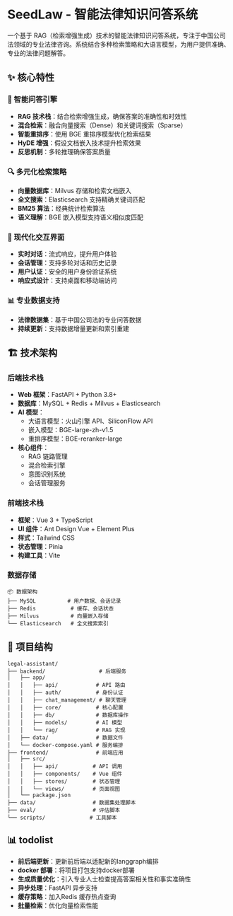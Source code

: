 # SeedLaw - 智能法律知识问答系统

一个基于 RAG（检索增强生成）技术的智能法律知识问答系统，专注于中国公司法领域的专业法律咨询。系统结合多种检索策略和大语言模型，为用户提供准确、专业的法律问题解答。

## ✨ 核心特性

### 🤖 智能问答引擎
- **RAG 技术栈**：结合检索增强生成，确保答案的准确性和时效性
- **混合检索**：融合向量搜索（Dense）和关键词搜索（Sparse）
- **智能重排序**：使用 BGE 重排序模型优化检索结果
- **HyDE 增强**：假设文档嵌入技术提升检索效果
- **反思机制**：多轮推理确保答案质量

### 🔍 多元化检索策略
- **向量数据库**：Milvus 存储和检索文档嵌入
- **全文搜索**：Elasticsearch 支持精确关键词匹配
- **BM25 算法**：经典统计检索算法
- **语义理解**：BGE 嵌入模型支持语义相似度匹配

### 💬 现代化交互界面
- **实时对话**：流式响应，提升用户体验
- **会话管理**：支持多轮对话和历史记录
- **用户认证**：安全的用户身份验证系统
- **响应式设计**：支持桌面和移动端访问

### 📊 专业数据支持
- **法律数据集**：基于中国公司法的专业问答数据
- **持续更新**：支持数据增量更新和索引重建

## 🏗️ 技术架构

### 后端技术栈
- **Web 框架**：FastAPI + Python 3.8+
- **数据库**：MySQL + Redis + Milvus + Elasticsearch
- **AI 模型**：
  - 大语言模型：火山引擎 API、SiliconFlow API
  - 嵌入模型：BGE-large-zh-v1.5
  - 重排序模型：BGE-reranker-large
- **核心组件**：
  - RAG 链路管理
  - 混合检索引擎
  - 意图识别系统
  - 会话管理服务

### 前端技术栈
- **框架**：Vue 3 + TypeScript
- **UI 组件**：Ant Design Vue + Element Plus
- **样式**：Tailwind CSS
- **状态管理**：Pinia
- **构建工具**：Vite

### 数据存储
```
📦 数据架构
├── MySQL          # 用户数据、会话记录
├── Redis           # 缓存、会话状态
├── Milvus          # 向量嵌入存储
└── Elasticsearch   # 全文搜索索引
```

## 📁 项目结构

```
legal-assistant/
├── backend/                 # 后端服务
│   ├── app/
│   │   ├── api/            # API 路由
│   │   ├── auth/           # 身份认证
│   │   ├── chat_management/ # 聊天管理
│   │   ├── core/           # 核心配置
│   │   ├── db/             # 数据库操作
│   │   ├── models/         # AI 模型
│   │   └── rag/            # RAG 实现
│   ├── data/               # 数据文件
│   └── docker-compose.yaml # 服务编排
├── frontend/               # 前端应用
│   ├── src/
│   │   ├── api/           # API 调用
│   │   ├── components/    # Vue 组件
│   │   ├── stores/        # 状态管理
│   │   └── views/         # 页面视图
│   └── package.json
├── data/                  # 数据集处理脚本
├── eval/                  # 评估脚本
└── scripts/              # 工具脚本
```


## 📊 todolist

- **前后端更新**：更新前后端以适配新的langgraph编排
- **docker 部署**：将项目打包支持docker部署
- **生成质量优化**：引入专业人士检查提高答案相关性和事实准确性
- **异步处理**：FastAPI 异步支持
- **缓存策略**：加入Redis 缓存热点查询
- **批量检索**：优化向量检索性能

